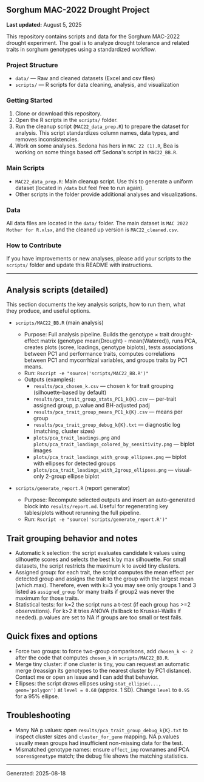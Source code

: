 ## Sorghum MAC-2022 Drought Project

**Last updated:** August 5, 2025

This repository contains scripts and data for the Sorghum MAC-2022 drought experiment. The goal is to analyze drought tolerance and related traits in sorghum genotypes using a standardized workflow.

### Project Structure

- `data/` — Raw and cleaned datasets (Excel and csv files)
- `scripts/` — R scripts for data cleaning, analysis, and visualization

### Getting Started

1. Clone or download this repository.
2. Open the R scripts in the `scripts/` folder.
3. Run the cleanup script (`MAC22_data_prep.R`) to prepare the dataset for analysis. This script standardizes column names, data types, and removes inconsistencies.
4. Work on some analyses. Sedona has hers in `MAC 22 (1).R`, Bea is working on some things based off Sedona's script in `MAC22_BB.R`. 

### Main Scripts

- `MAC22_data_prep.R`: Main cleanup script. Use this to generate a uniform dataset (located in `/data` but feel free to run again).
- Other scripts in the folder provide additional analyses and visualizations.

### Data

All data files are located in the `data/` folder. The main dataset is `MAC 2022 Mother for R.xlsx`, and the cleaned up version is `MAC22_cleaned.csv`.

### How to Contribute

If you have improvements or new analyses, please add your scripts to the `scripts/` folder and update this README with instructions.

---

## Analysis scripts (detailed)

This section documents the key analysis scripts, how to run them, what they produce, and useful options.

- `scripts/MAC22_BB.R` (main analysis)
	- Purpose: Full analysis pipeline. Builds the genotype × trait drought-effect matrix (genotype mean(Drought) - mean(Watered)), runs PCA, creates plots (scree, loadings, genotype biplots), tests associations between PC1 and performance traits, computes correlations between PC1 and mycorrhizal variables, and groups traits by PC1 means.
	- Run: `Rscript -e "source('scripts/MAC22_BB.R')"`
	- Outputs (examples):
		- `results/pca_chosen_k.csv` — chosen k for trait grouping (silhouette-based by default)
		- `results/pca_trait_group_stats_PC1_k{K}.csv` — per-trait assigned group, p.value and BH-adjusted padj
		- `results/pca_trait_group_means_PC1_k{K}.csv` — means per group
		- `results/pca_trait_group_debug_k{K}.txt` — diagnostic log (matching, cluster sizes)
		- `plots/pca_trait_loadings.png` and `plots/pca_trait_loadings_colored_by_sensitivity.png` — biplot images
		- `plots/pca_trait_loadings_with_group_ellipses.png` — biplot with ellipses for detected groups
		- `plots/pca_trait_loadings_with_2group_ellipses.png` — visual-only 2-group ellipse biplot

- `scripts/generate_report.R` (report generator)
	- Purpose: Recompute selected outputs and insert an auto-generated block into `results/report.md`. Useful for regenerating key tables/plots without rerunning the full pipeline.
	- Run: `Rscript -e "source('scripts/generate_report.R')"`

## Trait grouping behavior and notes

- Automatic k selection: the script evaluates candidate k values using silhouette scores and selects the best k by max silhouette. For small datasets, the script restricts the maximum k to avoid tiny clusters.
- Assigned group: for each trait, the script computes the mean effect per detected group and assigns the trait to the group with the largest mean (which.max). Therefore, even with k=3 you may see only groups 1 and 3 listed as `assigned_group` for many traits if group2 was never the maximum for those traits.
- Statistical tests: for k=2 the script runs a t-test (if each group has >=2 observations). For k>2 it tries ANOVA (fallback to Kruskal–Wallis if needed). p.values are set to NA if groups are too small or test fails.

## Quick fixes and options

- Force two groups: to force two-group comparisons, add `chosen_k <- 2` after the code that computes `chosen_k` in `scripts/MAC22_BB.R`.
- Merge tiny cluster: if one cluster is tiny, you can request an automatic merge (reassign its genotypes to the nearest cluster by PC1 distance). Contact me or open an issue and I can add that behavior.
- Ellipses: the script draws ellipses using `stat_ellipse(..., geom='polygon')` at `level = 0.68` (approx. 1 SD). Change `level` to `0.95` for a 95% ellipse.

## Troubleshooting

- Many NA p.values: open `results/pca_trait_group_debug_k{K}.txt` to inspect cluster sizes and `cluster_for_geno` mapping. NA p.values usually mean groups had insufficient non-missing data for the test.
- Mismatched genotype names: ensure `effect_imp` rownames and PCA `scores$genotype` match; the debug file shows the matching statistics.


---
Generated: 2025-08-18

